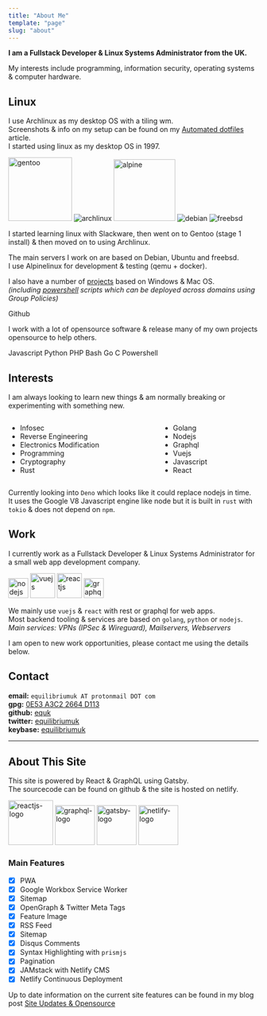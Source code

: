 ```yaml
---
title: "About Me"
template: "page"
slug: "about"
---
```


**I am a Fullstack Developer & Linux Systems Administrator from the UK.**

My interests include programming, information security, operating systems & computer hardware.

## Linux

I use Archlinux as my desktop OS with a tiling wm.<br />
Screenshots & info on my setup can be found on my <a href="/2019/07/24/automated-dotfiles">Automated dotfiles</a> article.<br />
I started using linux as my desktop OS in 1997.

<p class="text-center"><img class="inline" src="/media/images/2019/05/gentoo-signet.svg" alt="gentoo" width="128px">
<img class="inline" src="/media/images/2014/Feb/arch_128.png" alt="archlinux">
<img class="inline" src="/media/images/2017/07/alpine_logo.png" alt="alpine" width="124px">
<img class="inline" src="/media/images/2014/Feb/debian_128.png" alt="debian">
<img class="inline" src="/media/images/2014/Feb/freebsd_128.png" alt="freebsd"></p>

I started learning linux with Slackware, then went on to Gentoo (stage 1 install) & then moved on to using Archlinux.

The main servers I work on are based on Debian, Ubuntu and freebsd.<br />
I use Alpinelinux for development & testing (qemu + docker).

I also have a number of <a href="/projects">projects</a> based on Windows & Mac OS.<br />
_(including <a href="/tags/powershell">powershell</a> scripts which can be deployed across domains using Group Policies)_

<article class="message is-dark">
  <div class="message-header">
    <p><i class="fa-lg fa fa-github"></i> Github</p>
  </div>
  <div class="message-body">
    <p class="text-center">I work with a lot of opensource software & release many of my own projects opensource to help others.</p>
    <p class="text-center"><span class="language-color js"></span> Javascript <span class="language-color py"></span> Python <span class="language-color php"></span> PHP <span class="language-color sh"></span> Bash <span class="language-color go"></span> Go <span class="language-color c"></span> C <span class="language-color ps"></span> Powershell</p>
  </div>
</article>

## Interests

I am always looking to learn new things & am normally breaking or experimenting with something new.

<div class="columns">
    <div class="column">
        <ul>
        <li>Infosec</li>
        <li>Reverse Engineering</li>
        <li>Electronics Modification</li>
        <li>Programming</li>
        <li>Cryptography</li>
        <li>Rust</li>
        </ul>
    </div>
    <div class="column">
        <ul>
        <li>Golang</li>
        <li>Nodejs</li>
        <li>Graphql</li>
        <li>Vuejs</li>
        <li>Javascript</li>
        <li>React</li>
        </ul>
    </div>
</div>

Currently looking into `Deno` which looks like it could replace nodejs in time.
<br />It uses the Google V8 Javascript engine like node but it is built in `rust` with `tokio` & does not depend on `npm`.

## Work

I currently work as a Fullstack Developer & Linux Systems Administrator for a small web app development company.

<p class="text-center">
<img class="inline nodejs_logo" src="/media/images/2019/06/nodejs.svg" alt="nodejs" width="40px">
<img class="inline vuejs_logo" src="/media/images/2019/06/vuejs.svg" alt="vuejs" width="50px">
<img class="inline reactjs_logo" src="/media/logos/reactsq.svg" alt="reactjs" width="50px">
<img class="inline graphql_logo" src="/media/images/2019/06/graphql.svg" alt="graphql" width="40px">
</p>

We mainly use `vuejs` & `react` with rest or graphql for web apps.<br />
Most backend tooling & services are based on `golang`, `python` or `nodejs`.<br />
_Main services: VPNs (IPSec & Wireguard), Mailservers, Webservers_

I am open to new work opportunities, please contact me using the details below.

## Contact

<i class="fa fa-envelope"></i> **email:** `equilibriumuk AT protonmail DOT com`<br />
<i class="fa fa-key-modern"></i> **gpg:** <a href="https://pgp.mit.edu/pks/lookup?op=get&search=0x0E53A3C22664D113" target="_blank">0E53 A3C2 2664 D113</a><br />
<i class="fa fa-github-alt"></i> **github:** <a href="https://github.com/equk/" target="_blank">equk</a><br />
<i class="fa fa-twitter"></i> **twitter:** <a href="https://twitter.com/equilibriumuk/" target="_blank">equilibriumuk</a><br />
<i class="fa fa-keybase"></i> **keybase:** <a href="https://keybase.io/equilibriumuk/" target="_blank">equilibriumuk</a>

---

## About This Site

This site is powered by React & GraphQL using Gatsby.<br />
The sourcecode can be found on github & the site is hosted on netlify.

<img class="inline reactjs_logo" src="/media/logos/reactsq.svg" alt="reactjs-logo" width="90px">
<img class="inline graphql_logo" src="/media/images/2019/06/graphql.svg" alt="graphql-logo" width="80px">
<img class="inline gatsby_logo" src="/media/logos/gatsby.svg" alt="gatsby-logo" width="80px">
<img class="inline netlify_logo" src="/media/logos/netlify.svg" alt="netlify-logo" width="80px">

### Main Features

- [x] PWA
- [x] Google Workbox Service Worker
- [x] Sitemap
- [x] OpenGraph & Twitter Meta Tags
- [x] Feature Image
- [x] RSS Feed
- [x] Sitemap
- [x] Disqus Comments
- [x] Syntax Highlighting with `prismjs`
- [x] Pagination
- [x] JAMstack with Netlify CMS
- [x] Netlify Continuous Deployment

Up to date information on the current site features can be found in my blog post [Site Updates & Opensource](/2020/03/17/site-updates-opensource)